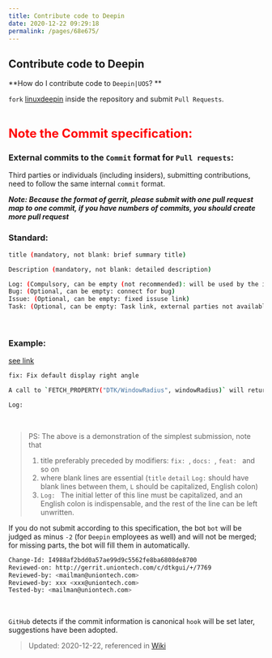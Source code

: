 ```yaml
---
title: Contribute code to Deepin
date: 2020-12-22 09:29:18
permalink: /pages/68e675/
---
```

## Contribute code to Deepin

**How do I contribute code to `Deepin|UOS`? **

`fork` [linuxdeepin](https://github.com/linuxdeepin) inside the repository and submit `Pull Requests`. 

<br>

<font size="5" color="red"> **Note the Commit specification:** </font>

### External commits to the `Commit` format for `Pull requests`:

Third parties or individuals (including insiders), submitting contributions, need to follow the same internal `commit` format.

***Note: Because the format of gerrit, please submit with one pull request map to one commit, if you have numbers of commits, you should create more pull request***
<br>

### Standard:

```bash
title (mandatory, not blank: brief summary title)

Description (mandatory, not blank: detailed description)

Log: (Compulsory, can be empty (not recommended): will be used by the internal crp system, do not know how to fill in, just repeat the title content)
Bug: (Optional, can be empty: connect for bug)
Issue: (Optional, can be empty: fixed issuse link)
Task: (Optional, can be empty: Task link, external parties not available)
```

<br>

### Example: 

 [see link](https://github.com/linuxdeepin/dtkgui/commit/de1f742edefee47963515acf63721ffb53193a8b) 

```bash
fix: Fix default display right angle

A call to `FETCH_PROPERTY("DTK/WindowRadius", windowRadius)` will return -1 by default, resulting in the right angle parameter. So the cup is fixed here.

Log:
```

<br>

> PS: The above is a demonstration of the simplest submission, note that
>
> 1. title preferably preceded by modifiers: `fix: `, `docs: `, `feat: ` and so on 
> 2. where blank lines are essential (`title` `detail` `Log:` should have blank lines between them, `L` should be capitalized, English colon)
> 3. `Log: ` The initial letter of this line must be capitalized, and an English colon is indispensable, and the rest of the line can be left unwritten.



If you do not submit according to this specification, the bot `bot` will be judged as minus `-2` (for `Deepin` employees as well) and will not be merged; for missing parts, the bot will fill them in automatically.

```bash
Change-Id: I4988af2bdd0a57ae99d9c5562fe8ba6808de8700
Reviewed-on: http://gerrit.uniontech.com/c/dtkgui/+/7769
Reviewed-by: <mailman@uniontech.com>
Reviewed-by: xxx <xxx@uniontech.com>
Tested-by: <mailman@uniontech.com>
```

<br>

`GitHub` detects if the commit information is canonical `hook` will be set later, suggestions have been adopted.

> Updated: 2020-12-22, referenced in [Wiki](https://github.com/linuxdeepin/developer-center/wiki/Commit-Information-standard-en)